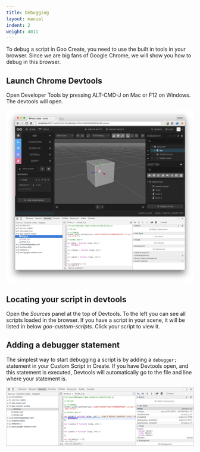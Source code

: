 ```yaml
---
title: Debugging
layout: manual
indent: 2
weight: 4011
---
```

To debug a script in Goo Create, you need to use the built in tools in your browser. Since we are big fans of Google Chrome, we will show you how to debug in this browser.

## Launch Chrome Devtools

Open Developer Tools by pressing ALT-CMD-J on Mac or F12 on Windows. The devtools will open.

![](devtools-create.png)

## Locating your script in devtools

Open the *Sources* panel at the top of Devtools. To the left you can see all scripts loaded in the browser. If you have a script in your scene, it will be listed in below *goo-custom-scripts*. Click your script to view it.

## Adding a debugger statement

The simplest way to start debugging a script is by adding a ```debugger;``` statement in your Custom Script in Create. If you have Devtools open, and this statement is executed, Devtools will automatically go to the file and line where your statement is.

![](debugger-statement.png)